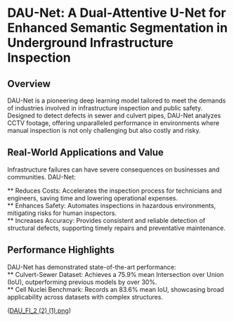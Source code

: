 # DAU-Net: A Dual-Attentive U-Net for Enhanced Semantic Segmentation in Underground Infrastructure Inspection

## Overview
DAU-Net is a pioneering deep learning model tailored to meet the demands of industries involved in infrastructure inspection and public safety. Designed to detect defects in sewer and culvert pipes, DAU-Net analyzes CCTV footage, offering unparalleled performance in environments where manual inspection is not only challenging but also costly and risky.

## Real-World Applications and Value

Infrastructure failures can have severe consequences on businesses and communities. DAU-Net:

** Reduces Costs: Accelerates the inspection process for technicians and engineers, saving time and lowering operational expenses.  
** Enhances Safety: Automates inspections in hazardous environments, mitigating risks for human inspectors.  
** Increases Accuracy: Provides consistent and reliable detection of structural defects, supporting timely repairs and preventative maintenance.  

## Performance Highlights
 DAU-Net has demonstrated state-of-the-art performance:  
** Culvert-Sewer Dataset: Achieves a 75.9% mean Intersection over Union (IoU), outperforming previous models by over 30%.  
** Cell Nuclei Benchmark: Records an 83.6% mean IoU, showcasing broad applicability across datasets with complex structures.  

([DAU_FI_2 (2) (1).png](https://github.com/RashaAlshawi/Dual-Attention-U-Net-with-Feature-Infusion-Pushing-the-Boundaries-of-Multiclass-Defect-Segmentation/blob/main/DAU_FI_2%20(2)%20(1).png))
